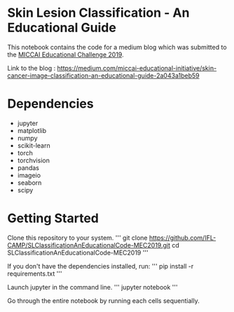 # Skin Lesion Classification - An Educational Guide

This notebook contains the code for a medium blog which was submitted to the  [MICCAI Educational Challenge 2019](https://miccai-sb.github.io/challenge.html).

Link to the blog : https://medium.com/miccai-educational-initiative/skin-cancer-image-classification-an-educational-guide-2a043a1beb59

# Dependencies
- jupyter
- matplotlib
- numpy
- scikit-learn
- torch
- torchvision
- pandas
- imageio
- seaborn
- scipy

# Getting Started
Clone this repository to your system.
'''
git clone https://github.com/IFL-CAMP/SLClassificationAnEducationalCode-MEC2019.git
cd SLClassificationAnEducationalCode-MEC2019
'''

If you don't have the dependencies installed, run:
'''
pip install -r requirements.txt
'''

Launch jupyter in the command line.
'''
jupyter notebook
'''

Go through the entire notebook by running each cells sequentially.
